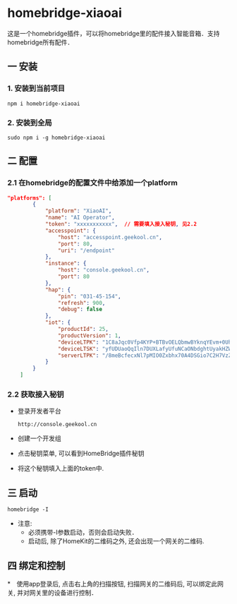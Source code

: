 # homebridge-xiaoai

这是一个homebridge插件，可以将homebridge里的配件接入智能音箱．支持homebridge所有配件．



## 一 安装

### 1. 安装到当前项目

```
npm i homebridge-xiaoai
```

### 2. 安装到全局

```
sudo npm i -g homebridge-xiaoai
```



## 二 配置

### 2.1 在homebridge的配置文件中给添加一个platform

```json
"platforms": [
		{
			"platform": "XiaoAI",
			"name": "AI Operator",
            "token": "xxxxxxxxxxx",  // 需要填入接入秘钥, 见2.2
			"accesspoint": {
				"host": "accesspoint.geekool.cn",
				"port": 80,
				"uri": "/endpoint"
			},
			"instance": {
				"host": "console.geekool.cn",
				"port": 80
			},
			"hap": {
				"pin": "031-45-154",
				"refresh": 900,
				"debug": false
			},
			"iot": {
				"productId": 25,
				"productVersion": 1,
				"deviceLTPK": "1C8aJqc0Vfp4KYP+BTBvOELQbmwBYknqYEvm+0UhA/o=",
				"deviceLTSK": "yfUDUaoQqIln7DUXLafyUfuNCaONbdghtUyakHZWAg4=",
				"serverLTPK": "/8meBcfecxNl7pMIO0Zxbhx70A4DSGio7C2H7VzZLB8="
			}
		}
	]
```

### 2.2 获取接入秘钥

* 登录开发者平台

  ```http
  http://console.geekool.cn
  ```

* 创建一个开发组

* 点击秘钥菜单, 可以看到HomeBridge插件秘钥

* 将这个秘钥填入上面的token中. 



## 三 启动

```
homebridge -I
```

* 注意:
  * 必须携带-I参数启动，否则会启动失败．
  * 启动后,  除了HomeKit的二维码之外, 还会出现一个网关的二维码.



## 四 绑定和控制

*　使用app登录后, 点击右上角的扫描按钮, 扫描网关的二维码后, 可以绑定此网关, 并对网关里的设备进行控制．

